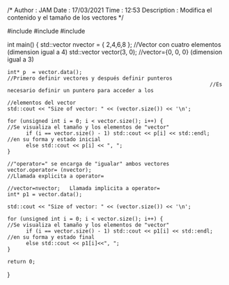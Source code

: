 
/*
    Author :        JAM
    Date :   17/03/2021
    Time :        12:53
    Description : Modifica el contenido y el tamaño de los vectores
*/

#include <iostream>
#include <vector>
#include <set>

int main()
{
	std::vector<int> nvector = { 2,4,6,8 };                            //Vector con cuatro elementos (dimension igual a 4)
	std::vector<int> vector(3, 0);                                     //vector={0, 0, 0} (dimension igual a 3)

	int* p  = vector.data();                                           //Primero definir vectores y después definir punteros
                                                                     //Es necesario definir un puntero para acceder a los
                                                                     //elementos del vector
	std::cout << "Size of vector: " << (vector.size()) << '\n';

	for (unsigned int i = 0; i < vector.size(); i++) {                 //Se visualiza el tamaño y los elementos de "vector"
		  if (i == vector.size() - 1) std::cout << p[i] << std::endl;    //en su forma y estado inicial
		  else std::cout << p[i] << ", ";
	}
                                                                     //"operator=" se encarga de "igualar" ambos vectores
	vector.operator= (nvector);                                        //Llamada explicita a operator=
                                                                     //vector=nvector;   Llamada implicita a operator=
	int* p1 = vector.data();

	std::cout << "Size of vector: " << (vector.size()) << '\n';

	for (unsigned int i = 0; i < vector.size(); i++) {                 //Se visualiza el tamaño y los elementos de "vector"
		  if (i == vector.size() - 1) std::cout << p1[i] << std::endl;   //en su forma y estado final
		  else std::cout << p1[i]<<", ";
	}

	return 0;
}
